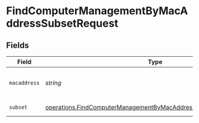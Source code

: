 # FindComputerManagementByMacAddressSubsetRequest


## Fields

| Field                                                                                                                                                           | Type                                                                                                                                                            | Required                                                                                                                                                        | Description                                                                                                                                                     |
| --------------------------------------------------------------------------------------------------------------------------------------------------------------- | --------------------------------------------------------------------------------------------------------------------------------------------------------------- | --------------------------------------------------------------------------------------------------------------------------------------------------------------- | --------------------------------------------------------------------------------------------------------------------------------------------------------------- |
| `macaddress`                                                                                                                                                    | *string*                                                                                                                                                        | :heavy_check_mark:                                                                                                                                              | Computer Mac Address to filter by                                                                                                                               |
| `subset`                                                                                                                                                        | [operations.FindComputerManagementByMacAddressSubsetPathParamSubset](../../../sdk/models/operations/findcomputermanagementbymacaddresssubsetpathparamsubset.md) | :heavy_check_mark:                                                                                                                                              | Subset to filter by                                                                                                                                             |
